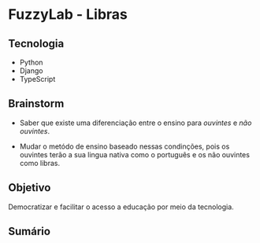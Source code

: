 # FuzzyLab - Libras

## Tecnologia

- Python
- Django
- TypeScript

## Brainstorm

- Saber que existe uma diferenciação entre o ensino para *ouvintes* e *não ouvintes*.

- Mudar o metódo de ensino baseado nessas condinções, pois os ouvintes terão a sua lingua nativa como o português e os não ouvintes como libras.

## Objetivo

Democratizar e facilitar o acesso a educação por meio da tecnologia.

## Sumário